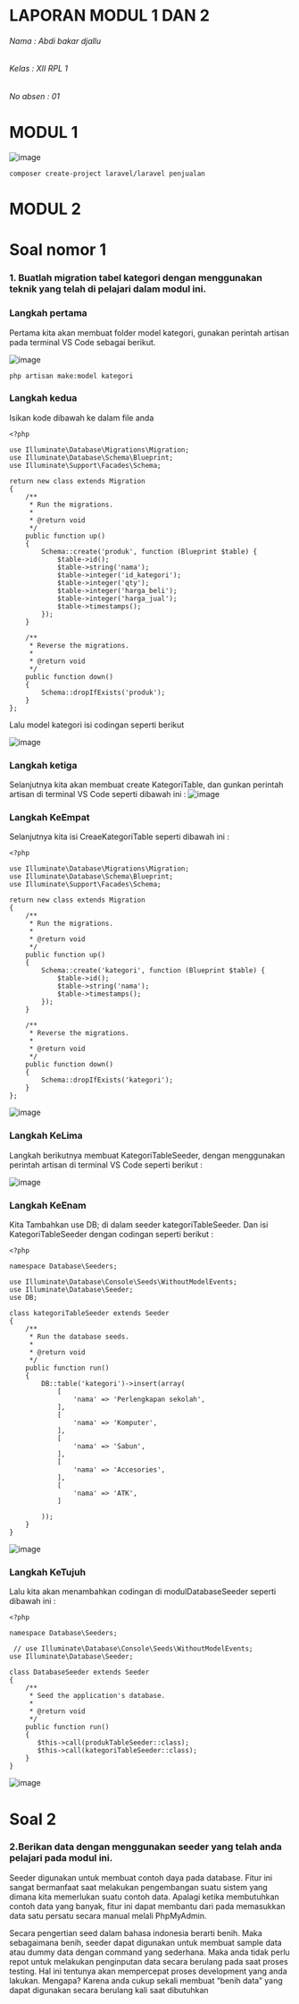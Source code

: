 
# LAPORAN MODUL 1 DAN 2 

###### Nama : Abdi bakar djallu
###### Kelas : XII RPL 1
###### No absen : 01

# MODUL 1

![image](https://user-images.githubusercontent.com/109929708/180904293-c176a36d-669e-43e6-a205-d410dc9fd45c.png)


```
composer create-project laravel/laravel penjualan
```


# MODUL 2


# Soal nomor 1


### 1. Buatlah migration tabel kategori dengan menggunakan teknik yang telah di pelajari dalam modul ini.

### Langkah pertama

Pertama kita akan membuat folder model kategori, gunakan perintah artisan pada terminal VS Code
sebagai berikut.

![image](https://user-images.githubusercontent.com/109929708/180910863-73fa24f6-5437-4da1-b669-6b9f7b5e6df7.png)

```
php artisan make:model kategori
```

### Langkah kedua

Isikan kode dibawah ke dalam file anda

```
<?php

use Illuminate\Database\Migrations\Migration;
use Illuminate\Database\Schema\Blueprint;
use Illuminate\Support\Facades\Schema;

return new class extends Migration
{
    /**
     * Run the migrations.
     *
     * @return void
     */
    public function up()
    {
        Schema::create('produk', function (Blueprint $table) {
            $table->id();
            $table->string('nama');
            $table->integer('id_kategori');
            $table->integer('qty');
            $table->integer('harga_beli');
            $table->integer('harga_jual');
            $table->timestamps();
        });
    }

    /**
     * Reverse the migrations.
     *
     * @return void
     */
    public function down()
    {
        Schema::dropIfExists('produk');
    }
};

```

Lalu model kategori isi codingan seperti berikut 

![image](https://user-images.githubusercontent.com/109929708/180911279-86060918-13a7-4d11-9dcf-f8eb7b06f8c0.png)

### Langkah ketiga

Selanjutnya kita akan membuat create KategoriTable, dan gunkan perintah artisan di terminal
VS Code seperti dibawah ini :
![image](https://user-images.githubusercontent.com/109929708/180911576-c4db11c5-34bf-4de6-8e1c-8af79167d3a5.png)

### Langkah KeEmpat 

Selanjutnya kita isi CreaeKategoriTable seperti dibawah ini : 

```
<?php

use Illuminate\Database\Migrations\Migration;
use Illuminate\Database\Schema\Blueprint;
use Illuminate\Support\Facades\Schema;

return new class extends Migration
{
    /**
     * Run the migrations.
     *
     * @return void
     */
    public function up()
    {
        Schema::create('kategori', function (Blueprint $table) {
            $table->id();
            $table->string('nama');
            $table->timestamps();
        });
    }

    /**
     * Reverse the migrations.
     *
     * @return void
     */
    public function down()
    {
        Schema::dropIfExists('kategori');
    }
};

```
![image](https://user-images.githubusercontent.com/109929708/180912052-4b269ad8-7c56-4849-a9f8-d19a01a42ffb.png)

### Langkah KeLima

Langkah berikutnya membuat KategoriTableSeeder, dengan menggunakan perintah artisan di terminal VS Code seperti berikut :

![image](https://user-images.githubusercontent.com/109929708/180912224-ab247ca2-3b53-4e4b-9ac9-c2e1ebe720c8.png)

### Langkah KeEnam 

Kita Tambahkan use DB; di dalam seeder kategoriTableSeeder.
Dan isi KategoriTableSeeder dengan codingan seperti berikut :
```
<?php

namespace Database\Seeders;

use Illuminate\Database\Console\Seeds\WithoutModelEvents;
use Illuminate\Database\Seeder;
use DB;

class kategoriTableSeeder extends Seeder
{
    /**
     * Run the database seeds.
     *
     * @return void
     */
    public function run()
    {
        DB::table('kategori')->insert(array(
            [
                'nama' => 'Perlengkapan sekolah',
            ],
            [
                'nama' => 'Komputer',
            ],
            [
                'nama' => 'Sabun',
            ],
            [
                'nama' => 'Accesories',
            ],
            [
                'nama' => 'ATK',
            ]
    
        ));
    }
}

```
![image](https://user-images.githubusercontent.com/109929708/180912611-d122fa4c-1da4-4412-9935-522344ad35f0.png)

### Langkah KeTujuh 

Lalu kita akan menambahkan codingan di modulDatabaseSeeder seperti dibawah ini :
```
<?php

namespace Database\Seeders;

 // use Illuminate\Database\Console\Seeds\WithoutModelEvents;
use Illuminate\Database\Seeder;

class DatabaseSeeder extends Seeder
{
    /**
     * Seed the application's database.
     *
     * @return void
     */
    public function run()
    {
       $this->call(produkTableSeeder::class);
       $this->call(kategoriTableSeeder::class);
    }
}

```
![image](https://user-images.githubusercontent.com/109929708/180912910-a7ae8187-738e-4b98-978b-886dd2a67e72.png)


# Soal 2

### 2.Berikan data dengan menggunakan seeder yang telah anda pelajari pada modul ini.

Seeder digunakan untuk membuat contoh daya pada database. Fitur ini sangat bermanfaat saat melakukan
pengembangan suatu sistem yang dimana kita memerlukan suatu contoh data. Apalagi ketika membutuhkan contoh data
yang banyak, fitur ini dapat membantu dari pada memasukkan data satu persatu secara manual melali PhpMyAdmin.

Secara pengertian seed dalam bahasa indonesia berarti benih. Maka sebagaimana benih, seeder dapat digunakan untuk membuat sample data atau dummy data dengan command yang sederhana. Maka anda tidak perlu repot untuk melakukan penginputan data secara berulang pada saat proses testing. Hal ini tentunya akan mempercepat proses development yang anda lakukan. Mengapa? Karena anda cukup sekali membuat “benih data” yang dapat digunakan secara berulang kali saat dibutuhkan
